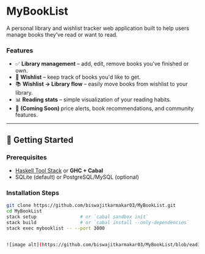 # MyBookList

A personal library and wishlist tracker web application built to help users manage books they’ve read or want to read.

### Features

- ✅ **Library management** – add, edit, remove books you've finished or own.
- 🌟 **Wishlist** – keep track of books you'd like to get.
- 📚 **Wishlist → Library flow** – easily move books from wishlist to your library.
- 📊 **Reading stats** – simple visualization of your reading habits.
- 🔔 **(Coming Soon)** price alerts, book recommendations, and community features.

---

## 🚀 Getting Started

### Prerequisites

- [Haskell Tool Stack](https://docs.haskellstack.org/en/stable/README/) or **GHC + Cabal**
- SQLite (default) or PostgreSQL/MySQL (optional)

### Installation Steps

```bash
git clone https://github.com/biswajitkarmakar03/MyBookList.git
cd MyBookList
stack setup                # or `cabal sandbox init`
stack build                # or `cabal install --only-dependencies`
stack exec mybooklist -- --port 3000


![image alt](https://github.com/biswajitkarmakar03/MyBookList/blob/ead39f1c5be391676c8b6c487b30c68cff250d5a/screencapture-127-0-0-1-5500-index-html-2025-06-24-02_17_05.png)

